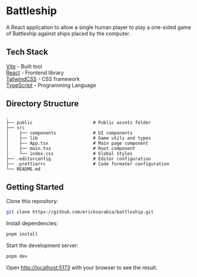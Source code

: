 # Battleship

A React application to allow a single human player to play a one-sided game of Battleship against ships placed by the computer.

## Tech Stack

[Vite](https://vite.dev/) - Built tool<br>
[React](https://react.dev/) - Frontend library<br>
[TailwindCSS](https://tailwindcss.com/) - CSS framework<br>
[TypeScript](https://www.typescriptlang.org/) - Programming Language<br>

## Directory Structure

```
.
├── public                       # Public assets folder
├── src
│    ├── components              # UI components
│    ├── lib                     # Game utils and types
│    ├── App.tsx                 # Main page component
│    ├── main.tsx                # Root component
│    └── index.css               # Global Styles
├── .editorconfig                # Editor configuration
├── .prettierrc                  # Code formater configuration
└── README.md
```

## Getting Started

Clone this repository:

```bash
git clone https://github.com/ericksarabia/battleship.git
```

Install dependencies:

```bash
pnpm install
```

Start the development server:

```bash
pnpm dev
```

Open [http://localhost:5173](http://localhost:5173) with your browser to see the result.
